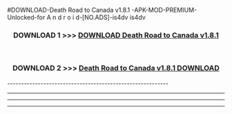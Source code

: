 #DOWNLOAD-Death Road to Canada v1.8.1 -APK-MOD-PREMIUM-Unlocked-for A n d r o i d-[NO.ADS]-is4dv is4dv 



<div align="center">

<h3>DOWNLOAD 1 >>> <a href="https://t.co/FKmqrqFo6t??judul=Death Road to Canada v1.8.1 ">DOWNLOAD Death Road to Canada v1.8.1 </a></h3><br>

<h3>DOWNLOAD 2 >>> <a href="https://t.co/FKmqrqFo6t??judul=Death Road to Canada v1.8.1 ">Death Road to Canada v1.8.1  DOWNLOAD </a></h3>

</div>
----------------------------------------------------------

----------------------------------------------------------

----------------------------------------------------------

----------------------------------------------------------



